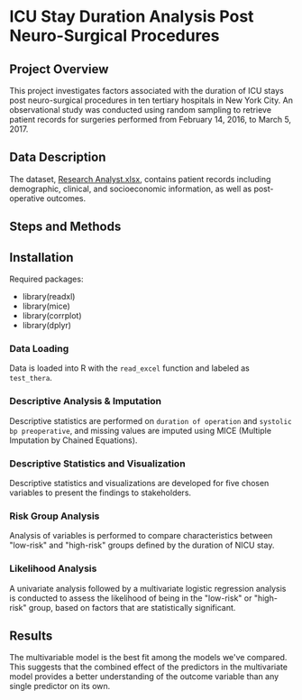 # ICU Stay Duration Analysis Post Neuro-Surgical Procedures

## Project Overview
This project investigates factors associated with the duration of ICU stays post neuro-surgical procedures in ten tertiary hospitals in New York City. An observational study was conducted using random sampling to retrieve patient records for surgeries performed from February 14, 2016, to March 5, 2017. 

## Data Description
The dataset, [Research Analyst.xlsx](https://github.com/Beh-naz/ICU-Stay-Duration-Analysis-Post-Neuro-Surgical-Procedures/blob/main/Research%20Analyst.xlsx), contains patient records including demographic, clinical, and socioeconomic information, as well as post-operative outcomes.

## Steps and Methods

## Installation
Required packages:
* library(readxl)
* library(mice)
* library(corrplot)
* library(dplyr)

###  Data Loading
Data is loaded into R with the `read_excel` function and labeled as `test_thera`.

### Descriptive Analysis & Imputation
Descriptive statistics are performed on `duration of operation` and `systolic bp preoperative`, and missing values are imputed using MICE (Multiple Imputation by Chained Equations).

### Descriptive Statistics and Visualization
Descriptive statistics and visualizations are developed for five chosen variables to present the findings to stakeholders.

###  Risk Group Analysis
Analysis of variables is performed to compare characteristics between "low-risk" and "high-risk" groups defined by the duration of NICU stay.

###  Likelihood Analysis
A univariate analysis followed by a multivariate logistic regression analysis is conducted to assess the likelihood of being in the "low-risk" or "high-risk" group, based on factors that are statistically significant.

## Results
The multivariable model is the best fit among the models we've compared. This suggests that the combined effect of the predictors in the multivariate model provides a better understanding of the outcome variable than any single predictor on its own.





